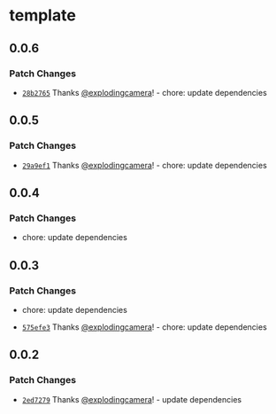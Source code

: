 # template

## 0.0.6

### Patch Changes

- [`28b2765`](https://github.com/explodingcamera/esm/commit/28b276523ad007ab9ae0402a7d5d5b7360f1d7ed) Thanks [@explodingcamera](https://github.com/explodingcamera)! - chore: update dependencies

## 0.0.5

### Patch Changes

- [`29a9ef1`](https://github.com/explodingcamera/esm/commit/29a9ef118db1f1184f4f599b2806e25b1c41187b) Thanks [@explodingcamera](https://github.com/explodingcamera)! - chore: update dependencies

## 0.0.4

### Patch Changes

- chore: update dependencies

## 0.0.3

### Patch Changes

- chore: update dependencies

- [`575efe3`](https://github.com/explodingcamera/esm/commit/575efe385756abd44408d83535c27c99ff7efea2) Thanks [@explodingcamera](https://github.com/explodingcamera)! - chore: update dependencies

## 0.0.2

### Patch Changes

- [`2ed7279`](https://github.com/explodingcamera/esm/commit/2ed72792bf13fa4b712fb477208ebb7d061a1e8f) Thanks [@explodingcamera](https://github.com/explodingcamera)! - update dependencies
